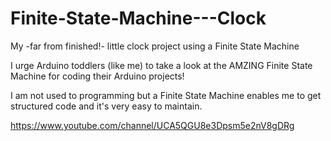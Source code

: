 # Finite-State-Machine---Clock
My -far from finished!- little clock project using a Finite State Machine

I urge Arduino toddlers (like me) to take a look at the AMZING Finite State Machine for coding their Arduino projects!

I am not used to programming but a Finite State Machine enables me to get structured code and it's very easy to maintain.

https://www.youtube.com/channel/UCA5QGU8e3Dpsm5e2nV8gDRg 

